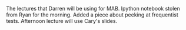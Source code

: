 The lectures that Darren will be using for MAB. Ipython notebook stolen from Ryan for the morning. Added a piece about peeking at frequentist tests.
Afternoon lecture will use Cary's slides.
